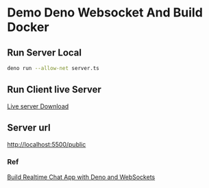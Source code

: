# Demo Deno Websocket And Build Docker

## Run Server Local

```bash
deno run --allow-net server.ts
```

## Run Client live Server

[Live server Download](https://marketplace.visualstudio.com/items?itemName=ritwickdey.LiveServer)

## Server url

[http://localhost:5500/public](http://localhost:5500/public)

### Ref

[Build Realtime Chat App with Deno and WebSockets](https://youtu.be/XWyUtYL6ynE)
